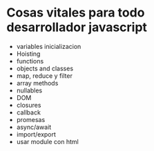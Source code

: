 # Cosas vitales para todo desarrollador javascript

- variables inicializacion
- Hoisting
- functions
- objects and classes
- map, reduce y filter
- array methods
- nullables
- DOM
- closures
- callback
- promesas
- async/await
- import/export 
- usar module con html
